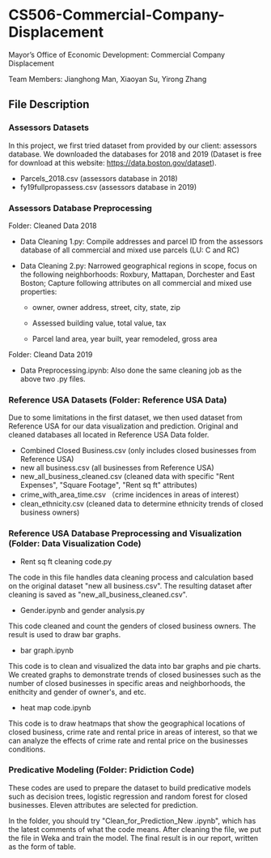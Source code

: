 # CS506-Commercial-Company-Displacement
Mayor’s Office of Economic Development: Commercial Company Displacement

Team Members: Jianghong Man, Xiaoyan Su, Yirong Zhang

## File Description
### Assessors Datasets
In this project, we first tried dataset from provided by our client: assessors database. We downloaded the databases for 2018 and 2019 (Dataset is free for download at this website: https://data.boston.gov/dataset). 

* Parcels_2018.csv (assessors database in 2018)
* fy19fullpropassess.csv (assessors database in 2019)

### Assessors Database Preprocessing
Folder: Cleaned Data 2018
* Data Cleaning 1.py: Compile addresses and parcel ID from the assessors database of all commercial and mixed use parcels (LU: C and RC)
* Data Cleaning 2.py: Narrowed geographical regions in scope, focus on the following neighborhoods: Roxbury, Mattapan, Dorchester and East Boston; Capture following attributes on all commercial and mixed use properties:
   
   * owner, owner address, street, city, state, zip
   
   * Assessed building value, total value, tax
   
   * Parcel land area, year built, year remodeled, gross area

Folder: Cleand Data 2019
* Data Preprocessing.ipynb: Also done the same cleaning job as the above two .py files.

### Reference USA Datasets (Folder: Reference USA Data)
Due to some limitations in the first dataset, we then used dataset from Reference USA for our data visualization and prediction. Original and cleaned databases all located in Reference USA Data folder.

* Combined Closed Business.csv (only includes closed businesses from Reference USA)
* new all business.csv (all businesses from Reference USA)
* new_all_business_cleaned.csv (cleaned data with specific "Rent Expenses", "Square Footage", "Rent sq ft" attributes)
* crime_with_area_time.csv （crime incidences in areas of interest）
* clean_ethnicity.csv (cleaned data to determine ethnicity trends of closed business owners)

### Reference USA Database Preprocessing and Visualization (Folder: Data Visualization Code)
* Rent sq ft cleaning code.py

The code in this file handles data cleaning process and calculation based on the original dataset "new all business.csv". The resulting dataset after cleaning is saved as "new_all_business_cleaned.csv".

* Gender.ipynb and gender analysis.py

This code cleaned and count the genders of closed business owners. The result is used to draw bar graphs.

* bar graph.ipynb

This code is to clean and visualized the data into bar graphs and pie charts. We created graphs to demonstrate trends of closed businesses such as the number of closed businesses in specific areas and neighborhoods, the enithcity and gender of owner's, and etc. 

* heat map code.ipynb

This code is to draw heatmaps that show the geographical locations of closed business, crime rate and rental price in areas of interest, so that we can analyze the effects of crime rate and rental price on the businesses conditions.

### Predicative Modeling (Folder: Pridiction Code)

These codes are used to prepare the dataset to build predicative models such as decision trees, logistic regression and random forest for closed businesses. Eleven attributes are selected for prediction.

In the folder, you should try "Clean_for_Prediction_New .ipynb", which has the latest comments of what the code means. After cleaning the file, we put the file in Weka and train the model. The final result is in our report, written as the form of table.



